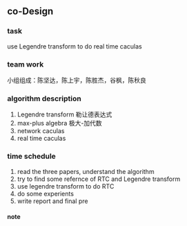 ## co-Design

### task
use Legendre transform to do real time caculas

### team work

小组组成：陈坚达，陈上宇，陈胜杰，谷枫，陈秋良


### algorithm description

1. Legendre transform 勒让德表达式
2. max-plus algebra 极大-加代数
3. network caculas
4. real time caculas

### time schedule
1. read the three papers, understand the algorithm
2. try to find some refernce of RTC and Legendre transform
3. use legendre transform to do RTC
4. do some experients
5. write report and final pre

#### note